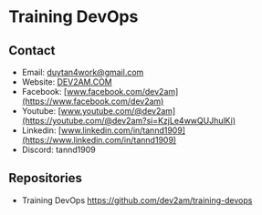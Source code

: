 # Training DevOps

## Contact
- Email: [duytan4work@gmail.com](mailto:duytan4work@gmail.com)
- Website: [DEV2AM.COM](https://dev2am.com)
- Facebook: [www.facebook.com/dev2am](https://www.facebook.com/dev2am)
- Youtube: [www.youtube.com/@dev2am](https://youtube.com/@dev2am?si=KzjLe4wwQUJhulKi)
- Linkedin: [www.linkedin.com/in/tannd1909](https://www.linkedin.com/in/tannd1909)
- Discord: tannd1909

## Repositories
- Training DevOps https://github.com/dev2am/training-devops
